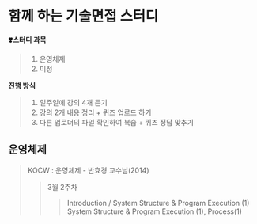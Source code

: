 # 함께 하는 기술면접 스터디
**❣️스터디 과목**
> 1. 운영체제
> 2. 미정

**진행 방식**
> 1. 일주일에 강의 4개 듣기
> 2. 강의 2개 내용 정리 + 퀴즈 업로드 하기
> 3. 다른 업로더의 파일 확인하여 복습 + 퀴즈 정답 맞추기

## 운영체제
>  KOCW : 운영체제 - 반효경 교수님(2014)
>> 3월 2주차
>>> Introduction / System Structure & Program Execution (1)
>>> System Structure & Program Execution (1), Process(1)
